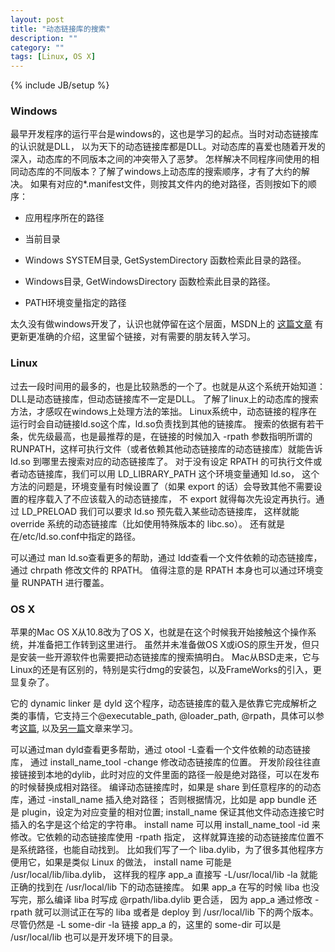 ```yaml
---
layout: post
title: "动态链接库的搜索"
description: ""
category: ""
tags: [Linux, OS X]
---
```

{% include JB/setup %}



### Windows

最早开发程序的运行平台是windows的，这也是学习的起点。当时对动态链接库的认识就是DLL，
以为天下的动态链接库都是DLL。对动态库的喜爱也随着开发的深入，动态库的不同版本之间的冲突带入了恶梦。
怎样解决不同程序间使用的相同动态库的不同版本？了解了windows上动态库的搜索顺序，才有了大约的解决。
如果有对应的\*.manifest文件，则按其文件内的绝对路径，否则按如下的顺序：

* 应用程序所在的路径

* 当前目录

* Windows SYSTEM目录, GetSystemDirectory 函数检索此目录的路径。

* Windows目录, GetWindowsDirectory 函数检索此目录的路径。

* PATH环境变量指定的路径

太久没有做windows开发了，认识也就停留在这个层面，MSDN上的
[这篇文章](http://msdn.microsoft.com/en-us/library/ms682586%28VS.85%29.aspx)
有更新更准确的介绍，这里留个链接，对有需要的朋友转入学习。

### Linux

过去一段时间用的最多的，也是比较熟悉的一个了。也就是从这个系统开始知道：DLL是动态链接库，但动态链接库不一定是DLL。
了解了linux上的动态库的搜索方法，才感叹在windows上处理方法的笨拙。
Linux系统中，动态链接的程序在运行时会自动链接ld.so这个库，ld.so负责找到其他的链接库。
搜索的依据有若干条，优先级最高，也是最推荐的是，在链接的时候加入 -rpath 参数指明所谓的 RUNPATH，这样可执行文件（或者依赖其他动态链接库的动态链接库）就能告诉 ld.so 到哪里去搜索对应的动态链接库了。
对于没有设定 RPATH 的可执行文件或者动态链接库，我们可以用 LD_LIBRARY_PATH 这个环境变量通知 ld.so，
这个方法的问题是，环境变量有时候设置了（如果 export 的话）会导致其他不需要设置的程序载入了不应该载入的动态链接库，
不 export 就得每次先设定再执行。通过 LD_PRELOAD 我们可以要求 ld.so 预先载入某些动态链接库，
这样就能 override 系统的动态链接库（比如使用特殊版本的 libc.so）。
还有就是在/etc/ld.so.conf中指定的路径。

可以通过 man ld.so查看更多的帮助，通过 ldd查看一个文件依赖的动态链接库，通过 chrpath 修改文件的 RPATH。
值得注意的是 RPATH 本身也可以通过环境变量 RUNPATH 进行覆盖。

### OS X

苹果的Mac OS X从10.8改为了OS X，也就是在这个时候我开始接触这个操作系统，并准备把工作转到这里进行。
虽然并未准备做OS X或iOS的原生开发，但只是安装一些开源软件也需要把动态链接库的搜索搞明白。
Mac从BSD走来，它与Linux的还是有区别的，特别是实行dmg的安装包，以及FrameWorks的引入，更显复杂了。

它的 dynamic linker 是 dyld 这个程序，动态链接库的载入是依靠它完成解析之类的事情，它支持三个@executable_path,
@loader_path, @rpath，具体可以参考[这篇](https://wincent.com/wiki/@executable_path,_@load_path_and_@rpath),
以及[另一篇](http://www.dribin.org/dave/blog/archives/2009/11/15/rpath/)文章来学习。

可以通过man dyld查看更多帮助，通过 otool -L查看一个文件依赖的动态链接库，
通过 install_name_tool -change 修改动态链接库的位置。
开发阶段往往直接链接到本地的dylib，此时对应的文件里面的路径一般是绝对路径，可以在发布的时候替换成相对路径。
编译动态链接库时，如果是 share 到任意程序的的动态库，通过 -install_name 插入绝对路径；
否则根据情况，比如是 app bundle 还是 plugin，设定为对应变量的相对位置;
install_name 保证其他文件动态连接它时插入的名字是这个给定的字符串。
install name 可以用 install_name_tool -id 来修改。它依赖的动态链接库使用 -rpath 指定，
这样就算连接的动态链接库位置不是系统路径，也能自动找到。
比如我们写了一个 liba.dylib，为了很多其他程序方便用它，如果是类似 Linux 的做法，
install name 可能是 /usr/local/lib/liba.dylib，
这样我的程序 app_a 直接写 -L/usr/local/lib -la 就能正确的找到在 /usr/local/lib 下的动态链接库。
如果 app_a 在写的时候 liba 也没写完，那么编译 liba 时写成 @rpath/liba.dylib 更合适，
因为 app_a 通过修改 -rpath 就可以测试正在写的 liba 或者是 deploy 到 /usr/local/lib 下的两个版本。
尽管仍然是 -L some-dir -la 链接 app_a 的，这里的 some-dir 可以是 /usr/local/lib 也可以是开发环境下的目录。










